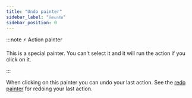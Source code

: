 ```yaml
---
title: "Undo painter"
sidebar_label: "ย้อนกลับ"
sidebar_position: 0
---
```


:::note ⚡ Action painter

This is a special painter. You can't select it and it will run the action if you click on it.

:::

When clicking on this painter you can undo your last action. See the [redo painter](redo) for redoing your last action.
